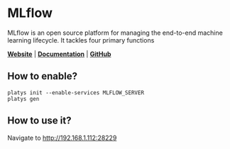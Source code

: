 # MLflow

MLflow is an open source platform for managing the end-to-end machine learning lifecycle. It tackles four primary functions

**[Website](https://www.mlflow.org/docs/latest/index.html)** | **[Documentation](https://www.mlflow.org/docs/latest/index.html)** | **[GitHub](https://github.com/mlflow/mlflow)**

## How to enable?

```
platys init --enable-services MLFLOW_SERVER
platys gen
```

## How to use it?

Navigate to <http://192.168.1.112:28229>